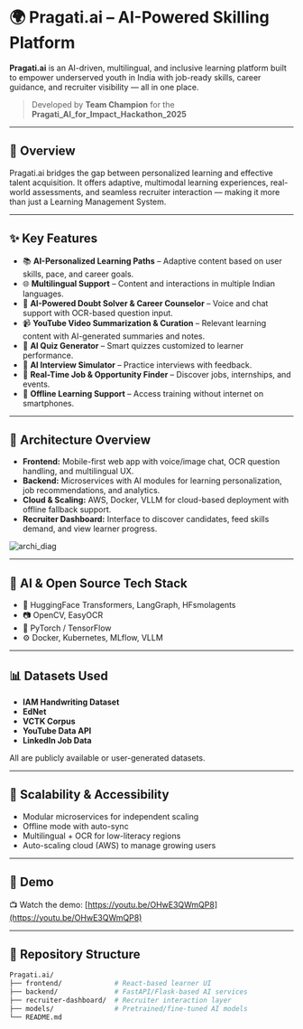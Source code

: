 # 🌍 Pragati.ai – AI-Powered Skilling Platform

**Pragati.ai** is an AI-driven, multilingual, and inclusive learning platform built to empower underserved youth in India with job-ready skills, career guidance, and recruiter visibility — all in one place.  

> Developed by **Team Champion** for the **Pragati_AI_for_Impact_Hackathon_2025**

---

## 🚀 Overview

Pragati.ai bridges the gap between personalized learning and effective talent acquisition. It offers adaptive, multimodal learning experiences, real-world assessments, and seamless recruiter interaction — making it more than just a Learning Management System.

---

## ✨ Key Features

- 📚 **AI-Personalized Learning Paths** – Adaptive content based on user skills, pace, and career goals.
- 🌐 **Multilingual Support** – Content and interactions in multiple Indian languages.
- 🤖 **AI-Powered Doubt Solver & Career Counselor** – Voice and chat support with OCR-based question input.
- 📹 **YouTube Video Summarization & Curation** – Relevant learning content with AI-generated summaries and notes.
- 🧠 **AI Quiz Generator** – Smart quizzes customized to learner performance.
- 🎤 **AI Interview Simulator** – Practice interviews with feedback.
- 📡 **Real-Time Job & Opportunity Finder** – Discover jobs, internships, and events.
- 📶 **Offline Learning Support** – Access training without internet on smartphones.

---

## 🧩 Architecture Overview

- **Frontend:** Mobile-first web app with voice/image chat, OCR question handling, and multilingual UX.
- **Backend:** Microservices with AI modules for learning personalization, job recommendations, and analytics.
- **Cloud & Scaling:** AWS, Docker, VLLM for cloud-based deployment with offline fallback support.
- **Recruiter Dashboard:** Interface to discover candidates, feed skills demand, and view learner progress.

![archi_diag](https://github.com/user-attachments/assets/da92b4d6-e1ee-4044-bf77-fe7e6fae668e)


---

## 🧠 AI & Open Source Tech Stack

- 🤗 HuggingFace Transformers, LangGraph, HFsmolagents
- 📷 OpenCV, EasyOCR
- 🧮 PyTorch / TensorFlow
- ⚙️ Docker, Kubernetes, MLflow, VLLM

---

## 📊 Datasets Used

- **IAM Handwriting Dataset**
- **EdNet**
- **VCTK Corpus**
- **YouTube Data API**
- **LinkedIn Job Data**

All are publicly available or user-generated datasets.

---

## 🔌 Scalability & Accessibility

- Modular microservices for independent scaling
- Offline mode with auto-sync
- Multilingual + OCR for low-literacy regions
- Auto-scaling cloud (AWS) to manage growing users

---

## 🎥 Demo

📺 Watch the demo: [https://youtu.be/OHwE3QWmQP8](https://youtu.be/OHwE3QWmQP8)

---

## 📂 Repository Structure

```bash
Pragati.ai/
├── frontend/             # React-based learner UI
├── backend/              # FastAPI/Flask-based AI services
├── recruiter-dashboard/  # Recruiter interaction layer
├── models/               # Pretrained/fine-tuned AI models
└── README.md
